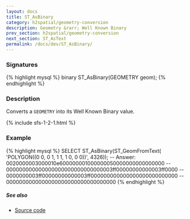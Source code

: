 ```yaml
---
layout: docs
title: ST_AsBinary
category: h2spatial/geometry-conversion
description: Geometry &rarr; Well Known Binary
prev_section: h2spatial/geometry-conversion
next_section: ST_AsText
permalink: /docs/dev/ST_AsBinary/
---
```


### Signatures

{% highlight mysql %}
binary ST_AsBinary(GEOMETRY geom);
{% endhighlight %}

### Description

Converts a `GEOMETRY` into its Well Known Binary value.

{% include sfs-1-2-1.html %}

### Example

{% highlight mysql %}
SELECT ST_AsBinary(ST_GeomFromText(
    'POLYGON((0 0, 0 1, 1 1, 1 0, 0 0))', 4326));
-- Answer: 0020000003000010e600000001000000050000000000000000
--    000000000000000000000000000000003ff00000000000003ff0000
--    0000000003ff00000000000003ff000000000000000000000000000
--    0000000000000000000000000000000000
{% endhighlight %}

##### See also

* <a href="https://github.com/irstv/H2GIS/blob/master/h2spatial/src/main/java/org/h2gis/h2spatial/internal/function/spatial/convert/ST_AsBinary.java" target="_blank">Source code</a>
